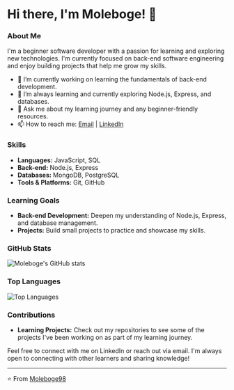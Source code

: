 # Hi there, I'm Moleboge! 👋

### About Me

I'm a beginner software developer with a passion for learning and exploring new technologies. I'm currently focused on back-end software engineering and enjoy building projects that help me grow my skills.

- 🔭 I’m currently working on learning the fundamentals of back-end development.
- 🌱 I’m always learning and currently exploring Node.js, Express, and databases.
- 💬 Ask me about my learning journey and any beginner-friendly resources.
- 📫 How to reach me: [Email](mailto:leb.lek.mo@gmail.com) | [LinkedIn](https://www.linkedin.com/in/moleboge-lekoloane-64a5681b2/)

### Skills

- **Languages:** JavaScript, SQL
- **Back-end:** Node.js, Express
- **Databases:** MongoDB, PostgreSQL
- **Tools & Platforms:** Git, GitHub

### Learning Goals

- **Back-end Development:** Deepen my understanding of Node.js, Express, and database management.
- **Projects:** Build small projects to practice and showcase my skills.

### GitHub Stats

![Moleboge's GitHub stats](https://github-readme-stats.vercel.app/api?username=Moleboge98&show_icons=true&theme=radical)

### Top Languages

![Top Languages](https://github-readme-stats.vercel.app/api/top-langs/?username=Moleboge98&layout=compact&theme=radical)

### Contributions

- **Learning Projects:** Check out my repositories to see some of the projects I've been working on as part of my learning journey.

Feel free to connect with me on LinkedIn or reach out via email. I'm always open to connecting with other learners and sharing knowledge!

---

⭐️ From [Moleboge98](https://github.com/Moleboge98)
